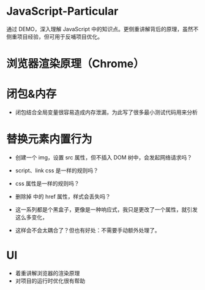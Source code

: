 # JavaScript-Particular

通过 DEMO，深入理解 JavaScript 中的知识点。更侧重讲解背后的原理，虽然不侧重项目经验，但可用于反哺项目优化。

# 浏览器渲染原理（Chrome）

# 闭包&内存

- 闭包结合全局变量很容易造成内存泄漏，为此写了很多最小测试代码用来分析

# 替换元素内置行为

- 创建一个 img，设置 src 属性，但不插入 DOM 树中，会发起网络请求吗？
- script、link css 是一样的规则吗？
- css 属性是一样的规则吗？

- 删除掉 <link href="xxxxxx.css"> 中的 href 属性，样式会丢失吗？
- 这一系列都是个黑盒子，更像是一种响应式，我只是更改了一个属性，就引发这么多变化，
- 这样会不会太耦合了？但也有好处：不需要手动额外处理了。

# UI

- 着重讲解浏览器的渲染原理
- 对项目的运行时优化很有帮助
